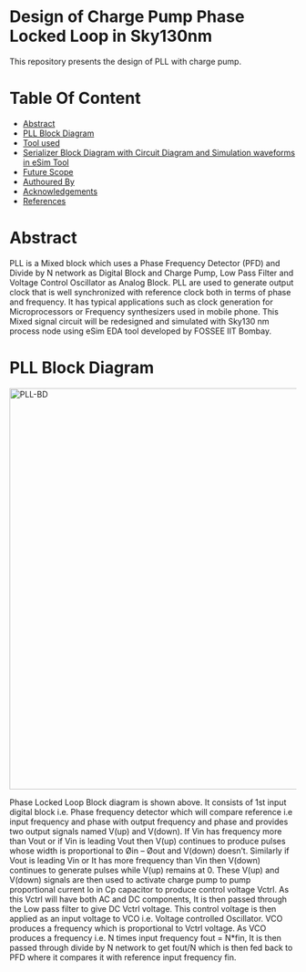 # Design of Charge Pump Phase Locked Loop in Sky130nm
This repository presents the design of PLL with charge pump. 

# Table Of Content <br/>
* [Abstract](https://github.com/MadhuriKadam9/Phase-Locked-Loop-Design-in-Sky130nm/blob/main/README.md#abstract-)<br/>
* [PLL Block Diagram](https://github.com/MadhuriKadam9/Phase-Locked-Loop-Design-in-Sky130nm/blob/main/README.md#serializer-block-diagram)<br/>
* [Tool used](https://github.com/MadhuriKadam9/Phase-Locked-Loop-Design-in-Sky130nm/blob/main/README.md#tool-used)<br/>
* [Serializer Block Diagram with Circuit Diagram and Simulation waveforms in eSim Tool](https://github.com/MadhuriKadam9/Phase-Locked-Loop-Design-in-Sky130nm/blob/main/README.md#serializer-block-diagram-with-circuit-diagram-and-simulation-waveforms-in-eSim-tool)<br/>
* [Future Scope](https://github.com/MadhuriKadam9/Phase-Locked-Loop-Design-in-Sky130nm/blob/main/README.md#future-scope)<br/>
* [Authoured By](https://github.com/MadhuriKadam9/Phase-Locked-Loop-Design-in-Sky130nm/blob/main/README.md#authoured-by)<br/>
* [Acknowledgements](https://github.com/MadhuriKadam9/Phase-Locked-Loop-Design-in-Sky130nm/blob/main/README.md#acknowledgements)<br/>
* [References](https://github.com/MadhuriKadam9/Phase-Locked-Loop-Design-in-Sky130nm/edit/blob/README.md#references)<br/>

# Abstract <br/>
PLL is a Mixed block which uses a Phase Frequency Detector (PFD) and Divide by
N network as Digital Block and Charge Pump, Low Pass Filter and Voltage Control Oscillator as Analog Block. PLL are used to generate output clock that is well synchronized with reference
clock both in terms of phase and frequency. It has typical applications such as clock generation for Microprocessors or Frequency synthesizers used in mobile phone. This Mixed signal
circuit will be redesigned and simulated with Sky130 nm process node using eSim EDA tool developed by FOSSEE IIT Bombay.

# PLL Block Diagram <br/>
<img width="704" alt="PLL-BD" src="https://user-images.githubusercontent.com/88900482/194701482-1e02619c-8d6b-43cc-a0ae-d3d20379ee06.PNG">

Phase Locked Loop Block diagram is shown above. It consists of 1st input digital block i.e. Phase frequency detector which will compare reference i.e input frequency and phase with output frequency and phase and provides two output signals named V(up) and V(down). If Vin has frequency more than Vout or if Vin is leading Vout then V(up) continues to produce pulses whose width is proportional to Øin – Øout and V(down) doesn’t. Similarly if Vout is leading Vin or It has more frequency than Vin then V(down) continues to generate pulses while V(up) remains at 0. These V(up) and V(down) signals are then used to activate charge pump to pump proportional current Io in Cp capacitor to produce control voltage Vctrl.  As this Vctrl will have both AC and DC components, It is then passed through the Low pass filter to give DC Vctrl voltage. This control voltage is then applied as an input voltage to VCO i.e. Voltage controlled Oscillator. VCO produces a frequency which is proportional to Vctrl voltage. As VCO produces a frequency i.e. N times input frequency fout = N*fin, It is then passed through divide by N network to get fout/N which is then fed back to PFD where it compares it with reference input frequency fin.
